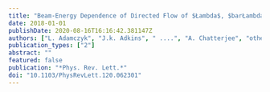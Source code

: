 ```yaml
---
title: "Beam-Energy Dependence of Directed Flow of $Łambda$, $barŁambda$, $K^±$, $K^0_s$ and $ϕ$ in Au+Au Collisions"
date: 2018-01-01
publishDate: 2020-08-16T16:16:42.381147Z
authors: ["L. Adamczyk", "J.k. Adkins", " ....", "A. Chatterjee", "others [STAR Collaboration]"]
publication_types: ["2"]
abstract: ""
featured: false
publication: "*Phys. Rev. Lett.*"
doi: "10.1103/PhysRevLett.120.062301"
---
```


